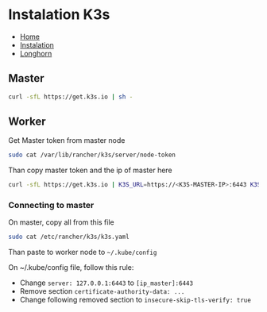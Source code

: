 # Instalation K3s

- [Home](../README.md)
- [Instalation](Instalation.md)
- [Longhorn](Longhorn.md)

## Master

```sh
curl -sfL https://get.k3s.io | sh -
```

## Worker

Get Master token from master node

```sh
sudo cat /var/lib/rancher/k3s/server/node-token
```

Than copy master token and the ip of master here

```sh
curl -sfL https://get.k3s.io | K3S_URL=https://<K3S-MASTER-IP>:6443 K3S_TOKEN=<YOUR_K3S_TOKEN> sh -
```

### Connecting to master

On master, copy all from this file

```sh
sudo cat /etc/rancher/k3s/k3s.yaml
```

Than paste to worker node to ```~/.kube/config```

On ~/.kube/config file, follow this rule:

- Change ```server: 127.0.0.1:6443``` to ```[ip_master]:6443```
- Remove section ```certificate-authority-data: ...```
- Change following removed section to ```insecure-skip-tls-verify: true```
